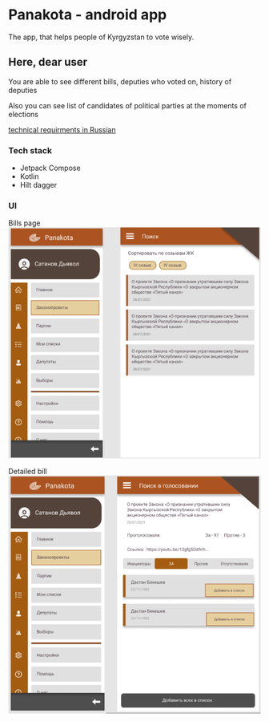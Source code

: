 # Panakota - android app

The app, that helps people of Kyrgyzstan to vote wisely. 

## Here, dear user
You are able to see different bills, deputies who voted on, history of deputies

Also you can see list of candidates of political parties at the moments of elections

[technical requirments in Russian](https://docs.google.com/document/d/1IJXPLg5ArQ5ZOlAEH5wkuq_is5oPhWrLDpcZP0dN5Lk/edit?usp=sharing)
### Tech stack
* Jetpack Compose
* Kotlin
* Hilt dagger

### UI
Bills page
![File](git-photos/file.png)

Detailed bill
![Detailed Bill](git-photos/detailed_bill.png)
